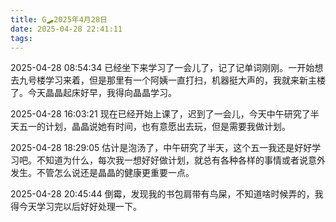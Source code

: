 ```yaml
---
title: G🛹2025年4月28日
date: 2025-04-28 22:41:11
tags:
---
```


2025-04-28 08:54:34
已经坐下来学习了一会儿了，记了记单词刚刚。一开始想去九号楼学习来着，但是那里有一个阿姨一直打扫，机器挺大声的，我就来新主楼了。今天晶晶起床好早，我得向晶晶学习。

2025-04-28 16:03:21
现在已经开始上课了，迟到了一会儿，今天中午研究了半天五一的计划，晶晶说她有时间，也有意愿出去玩，但是需要我做计划。

2025-04-28 18:29:05
估计是泡汤了，中午研究了半天，这个五一我还是好好学习吧。不知道为什么，每次我一想好好做计划，就总有各种各样的事情或者说意外发生。不管怎么说还是晶晶的健康更重要一点。

2025-04-28 20:45:44
倒霉，发现我的书包肩带有鸟屎，不知道啥时候弄的，我得今天学习完以后好好处理一下。
